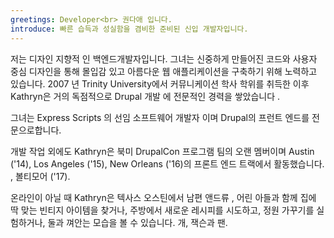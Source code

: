 ```yaml
---
greetings: Developer<br> 권다애 입니다. 
introduce: 빠른 습득과 성실함을 겸비한 준비된 신입 개발자입니다. 
---
```

  저는 디자인 지향적 인 백엔드개발자입니다. 그녀는 신중하게 만들어진 코드와 사용자 중심 디자인을 통해 몰입감 있고 아름다운 웹 애플리케이션을 구축하기 위해 노력하고 있습니다.
 2007 년 Trinity University에서 커뮤니케이션 학사 학위를 취득한 이후 Kathryn은 거의 독점적으로 Drupal 개발 에 전문적인 경력을 쌓았습니다 .

그녀는 Express Scripts 의 선임 소프트웨어 개발자 이며 Drupal의 프런트 엔드를 전문으로합니다.

개발 작업 외에도 Kathryn은 북미 DrupalCon 프로그램 팀의 오랜 멤버이며 Austin ('14), Los Angeles ('15), New Orleans ('16)의 프론트 엔드 트랙에서 활동했습니다. , 볼티모어 ('17).

온라인이 아닐 때 Kathryn은 텍사스 오스틴에서 남편 앤드류 , 어린 아들과 함께 집에 딱 맞는 빈티지 아이템을 찾거나, 주방에서 새로운 레시피를 시도하고, 정원 가꾸기를 실험하거나, 둘과 껴안는 모습을 볼 수 있습니다. 개, 잭슨과 팬.